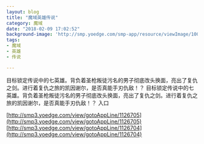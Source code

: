 ```yaml
---
layout: blog
title: "魔域英雄传说"
category: 魔域
date: "2018-02-09 17:02:52"
background-image: 'http://smp.yoedge.com/smp-app/resource/viewImage/1000788appline.png'
tags:
- 魔域
- 英雄
- 传说

---
```

目标锁定传说中的七英雄。背负着圣枪叛徒污名的男子彻底改头换面，亮出了复仇之剑。进行着复仇之旅的凯因谢尔，是否真能手刃仇敌！？
目标锁定传说中的七英雄。背负着圣枪叛徒污名的男子彻底改头换面，亮出了复仇之剑。进行着复仇之旅的凯因谢尔，是否真能手刃仇敌！？
入口

[http://smp3.yoedge.com/view/gotoAppLine/1126705](http://smp3.yoedge.com/view/gotoAppLine/1126705)
[http://smp3.yoedge.com/view/gotoAppLine/1126704](http://smp3.yoedge.com/view/gotoAppLine/1126704)

        
